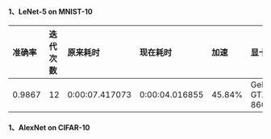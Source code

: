 #### 1、LeNet-5 on MNIST-10
 
 
|准确率 |迭代次数|原来耗时       |现在耗时       |加速  |显卡|
|:------|:------|:-------------|:-------------|:-----|:---|
|0.9867 |12     |0:00:07.417073|0:00:04.016855|45.84%|GeForce GTX 860M|

#### 1、AlexNet on CIFAR-10


